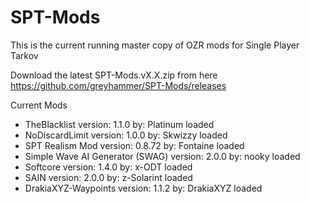 # SPT-Mods


This is the current running master copy of OZR mods for Single Player Tarkov

Download the latest SPT-Mods.vX.X.zip from here https://github.com/greyhammer/SPT-Mods/releases

Current Mods
* TheBlacklist version: 1.1.0 by: Platinum loaded
* NoDiscardLimit version: 1.0.0 by: Skwizzy loaded
* SPT Realism Mod version: 0.8.72 by: Fontaine loaded
* Simple Wave AI Generator (SWAG) version: 2.0.0 by: nooky loaded
* Softcore version: 1.4.0 by: x-ODT loaded
* SAIN version: 2.0.0 by: z-Solarint loaded
* DrakiaXYZ-Waypoints version: 1.1.2 by: DrakiaXYZ loaded
